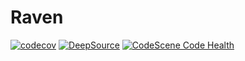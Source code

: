# Raven

[![codecov](https://codecov.io/gh/BigBadE/Raven-Language/graph/badge.svg?token=J6vamFlpPp)](https://codecov.io/gh/BigBadE/Raven-Language)
[![DeepSource](https://app.deepsource.com/gh/BigBadE/Raven-Language.svg/?label=active+issues&show_trend=true&token=vt0MHeyRqyL4RlAChpnKveHm)](https://app.deepsource.com/gh/BigBadE/Raven-Language/)
[![CodeScene Code Health](https://codescene.io/projects/46592/status-badges/code-health)](https://codescene.io/projects/46592)

